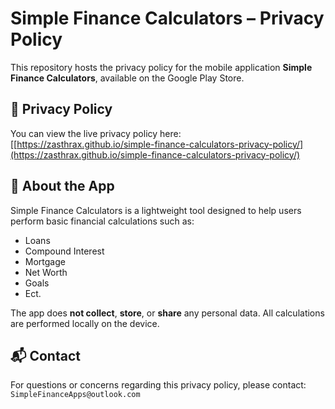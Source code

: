 # Simple Finance Calculators – Privacy Policy

This repository hosts the privacy policy for the mobile application **Simple Finance Calculators**, available on the Google Play Store.

## 🔐 Privacy Policy

You can view the live privacy policy here:  
[[https://zasthrax.github.io/simple-finance-calculators-privacy-policy/](https://zasthrax.github.io/simple-finance-calculators-privacy-policy/)

## 📱 About the App

Simple Finance Calculators is a lightweight tool designed to help users perform basic financial calculations such as:

- Loans
- Compound Interest
- Mortgage
- Net Worth
- Goals
- Ect.

The app does **not collect**, **store**, or **share** any personal data. All calculations are performed locally on the device.

## 📬 Contact

For questions or concerns regarding this privacy policy, please contact:  
`SimpleFinanceApps@outlook.com`
